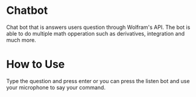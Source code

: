# Chatbot
Chat bot that is answers users question through Wolfram's API. The bot is able to do multiple math opperation
such as derivatives, integration and much more.
# How to Use
Type the question and press enter or you can press the listen bot and use your microphone to say your command.
